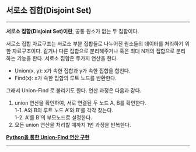 ## 서로소 집합(Disjoint Set)

---

**서로소 집합(Disjoint Set)이란**, 공통 원소가 없는 두 집합이다. 

서로소 집합 자료구조는 서로소 부분 집합들로 나누어진 원소들의 데이터를 처리하기 위한 자료구조이다. 같거나 다른 집합으로 분리해주거나 혹은 최대 N개의 집합으로 분리하는 기능을 한다. 서로소 집합은 두가지 연산을 한다.

- Union(x, y): x가 속한 집합과 y가 속한 집합을 합친다.
- Find(x): x가 속한 집합의 루트 노드를 반환한다.

그래서 Union-Find 로 불리기도 한다. 연산 과정은 다음과 같다.

1. union 연산을 확인하여, 서로 연결된 두 노드 A, B를 확인한다.  
    1-1. A와 B의 루트 노드 A'와 B'를 각각 찾는다.  
    1-2. A'를 B'의 부모노드로 설정한다.
2. 모든 union 연산을 처리할 때까지 1번 과정을 반복한다. 

[**Python을 통한 Union-Find 연산 구현**]()

---
